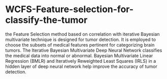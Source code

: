 # WCFS-Feature-selection-for-classify-the-tumor
the Feature Selection method based on correlation with iterative Bayesian multivariate technique is designed for tumor detection. It is employed to choose the subsets of medical features pertinent for categorizing brain tumors. The Iterative Bayesian Multivariate Deep Neural Network classifies the medical data into normal or abnormal. Bayesian Multivariate Linear Regression (BMLR) and Iteratively Reweighted Least Squares (IRLS) in a hidden layer of deep neural network help improve the accuracy of tumor detection.

